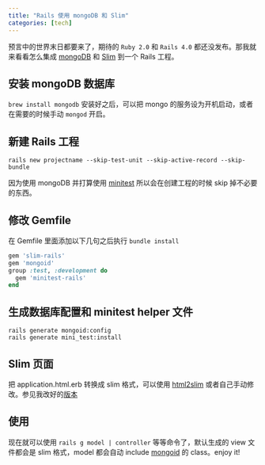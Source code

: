 ```yaml
---
title: "Rails 使用 mongoDB 和 Slim"
categories: [tech]
---
```


预言中的世界末日都要来了，期待的 `Ruby 2.0` 和 `Rails 4.0` 都还没发布。那我就来看看怎么集成 [mongoDB](http://www.mongodb.org/) 和 [Slim](http://slim-lang.com/) 到一个 Rails 工程。

## 安装 mongoDB 数据库
`brew install mongodb`
安装好之后，可以把 mongo 的服务设为开机启动，或者在需要的时候手动 `mongod` 开启。

## 新建 Rails 工程
`rails new projectname --skip-test-unit --skip-active-record --skip-bundle`

因为使用 mongoDB 并打算使用 [minitest](https://github.com/seattlerb/minitest) 所以会在创建工程的时候 skip 掉不必要的东西。

## 修改 Gemfile
在 Gemfile 里面添加以下几句之后执行 `bundle install`

```ruby
gem 'slim-rails'
gem 'mongoid'
group :test, :development do
  gem 'minitest-rails'
end
```

## 生成数据库配置和 minitest helper 文件

```shell
rails generate mongoid:config
rails generate mini_test:install
```

## Slim 页面
把 application.html.erb 转换成 slim 格式，可以使用 [html2slim](http://html2slim.herokuapp.com/) 或者自己手动修改。参见我改好的[版本](https://gist.github.com/4139805)

## 使用
现在就可以使用 `rails g model | controller` 等等命令了，默认生成的 view 文件都会是 slim 格式，model 都会自动 include [mongoid](https://github.com/mongoid/mongoid) 的 class。enjoy it!
